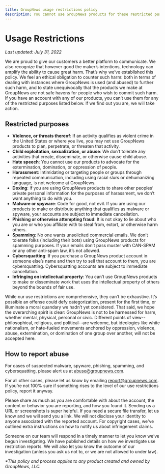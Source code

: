 ```yaml
---
title: GroupNews usage restrictions policy
description: You cannot use GroupNews products for these restricted purposes.
---
```


# Usage Restrictions

_Last updated: July 31, 2022_

We are proud to give our customers a better platform to communicate. We also recognize that however good the maker’s intentions, technology can amplify the ability to cause great harm. That’s why we’ve established this policy. We feel an ethical obligation to counter such harm: both in terms of dealing with instances where GroupNews is used (and abused) to further such harm, and to state unequivocally that the products we make at GroupNews are not safe havens for people who wish to commit such harm. If you have an account with any of our products, you can’t use them for any of the restricted purposes listed below. If we find out you are, we will take action.

## Restricted purposes

- **Violence, or threats thereof**: If an activity qualifies as violent crime in the United States or where you live, you may not use GroupNews products to plan, perpetrate, or threaten that activity.
- **Child exploitation, sexualization, or abuse**: We don’t tolerate any activities that create, disseminate, or otherwise cause child abuse.
- **Hate speech**: You cannot use our products to advocate for the extermination, domination, or oppression of people.
- **Harassment**: Intimidating or targeting people or groups through repeated communication, including using racial slurs or dehumanizing language, is not welcome at GroupNews.
- **Doxing**: If you are using GroupNews products to share other peoples’ private personal information for the purposes of harassment, we don’t want anything to do with you.
- **Malware or spyware**: Code for good, not evil. If you are using our products to make or distribute anything that qualifies as malware or spyware, your accounts are subject to immediate cancellation.
- **Phishing or otherwise attempting fraud**: It is not okay to lie about who you are or who you affiliate with to steal from, extort, or otherwise harm others.
- **Spamming**: No one wants unsolicited commercial emails. We don’t tolerate folks (including their bots) using GroupNews products for spamming purposes. If your emails don’t pass muster with CAN-SPAM or any other anti-spam law, it’s not allowed.
- **Cybersquatting**: If you purchase a GroupNews product account in someone else’s name and then try to sell that account to them, you are cybersquatting. Cybersquatting accounts are subject to immediate cancellation.
- **Infringing on intellectual property**: You can’t use GroupNews products to make or disseminate work that uses the intellectual property of others beyond the bounds of fair use.

While our use restrictions are comprehensive, they can’t be exhaustive. It’s possible an offense could defy categorization, present for the first time, or illuminate a moral quandary we hadn’t yet considered. That said, we hope the overarching spirit is clear: GroupNews is not to be harnessed for harm, whether mental, physical, personal or civic. Different points of view--philosophical, religious, and political--are welcome, but ideologies like white nationalism, or hate-fueled movements anchored by oppression, violence, abuse, extermination, or domination of one group over another, will not be accepted here.

## How to report abuse

For cases of suspected malware, spyware, phishing, spamming, and cybersquatting, please alert us at <abuse@groupnews.com>.

For all other cases, please let us know by emailing <report@groupnews.com>. If you’re not 100% sure if something rises to the level of our use restrictions policy, report it anyway.

Please share as much as you are comfortable with about the account, the content or behavior you are reporting, and how you found it. Sending us a URL or screenshots is super helpful. If you need a secure file transfer, let us know and we will send you a link. We will not disclose your identity to anyone associated with the reported account. For copyright cases, we've outlined extra instructions on how to notify us about infringement claims.

Someone on our team will respond in a timely manner to let you know we’ve begun investigating. We have published details on how we investigate use restriction reports. We will also let you know the outcome of our investigation (unless you ask us not to, or we are not allowed to under law).

_\*This policy and process applies to any product created and owned by GroupNews, LLC._
